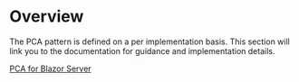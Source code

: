 # Overview
The PCA pattern is defined on a per implementation basis. This section will link you to the documentation for guidance and implementation details. 

[PCA for Blazor Server](/Docs/Blazor/Readme.md)



